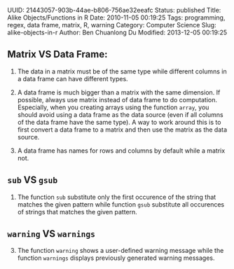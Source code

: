 UUID: 21443057-903b-44ae-b806-756ae32eeafc
Status: published
Title: Alike Objects/Functions in R
Date: 2010-11-05 00:19:25
Tags: programming, regex, data frame, matrix, R, warning
Category: Computer Science
Slug: alike-objects-in-r
Author: Ben Chuanlong Du
Modified: 2013-12-05 00:19:25


## Matrix VS Data Frame: 

1. The data in a matrix must be of the same type while different columns 
in a data frame can have different types.

2. A data frame is much bigger than a matrix with the same dimension. 
If possible, always use matrix instead of data frame to do computation.
Especially, 
when you creating arrays using the function `array`,
you should avoid using a data frame as the data source 
(even if all columns of the data frame have the same type).
A way to work around this is to first convert a data frame to a matrix 
and then use the matrix as the data source.

3. A data frame has names for rows and columns by default while a matrix not.

## `sub` VS `gsub`

1. The function `sub` substitute only the first occurence of the string 
that matches the given pattern 
while function `gsub` substitute all occurences of strings that matches the given pattern.

## `warning` VS `warnings`

3. The function `warning` shows a user-defined warning message 
while the function `warnings` displays previously generated warning messages.
